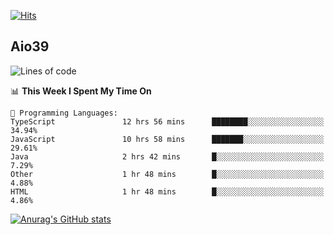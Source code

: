 [![Hits](https://hits.seeyoufarm.com/api/count/incr/badge.svg?url=https%3A%2F%2Fgithub.com%2Faio39&count_bg=%2339C5BB&title_bg=%23555555&icon=&icon_color=%23E7E7E7&title=hits&edge_flat=false)](https://hits.seeyoufarm.com)

## Aio39

<!--START_SECTION:waka-->
![Lines of code](https://img.shields.io/badge/From%20Hello%20World%20I%27ve%20Written-363503%20lines%20of%20code-blue)

📊 **This Week I Spent My Time On** 

```text
💬 Programming Languages: 
TypeScript               12 hrs 56 mins      ████████░░░░░░░░░░░░░░░░░   34.94% 
JavaScript               10 hrs 58 mins      ███████░░░░░░░░░░░░░░░░░░   29.61% 
Java                     2 hrs 42 mins       █░░░░░░░░░░░░░░░░░░░░░░░░   7.29% 
Other                    1 hr 48 mins        █░░░░░░░░░░░░░░░░░░░░░░░░   4.88% 
HTML                     1 hr 48 mins        █░░░░░░░░░░░░░░░░░░░░░░░░   4.86%

```


<!--END_SECTION:waka-->
[![Anurag's GitHub stats](https://github-readme-stats.vercel.app/api?username=aio39)](https://github.com/anuraghazra/github-readme-stats)

<!--
**aio39/aio39** is a ✨ _special_ ✨ repository because its `README.md` (this file) appears on your GitHub profile.

Here are some ideas to get you started:

- 🔭 I’m currently working on ...
- 🌱 I’m currently learning ...
- 👯 I’m looking to collaborate on ...
- 🤔 I’m looking for help with ...
- 💬 Ask me about ...
- 📫 How to reach me: ...
- 😄 Pronouns: ...
- ⚡ Fun fact: ...
-->
